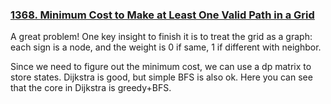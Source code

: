 ### [1368. Minimum Cost to Make at Least One Valid Path in a Grid](https://leetcode.com/problems/minimum-cost-to-make-at-least-one-valid-path-in-a-grid/)

A great problem! One key insight to finish it is to treat the grid as a graph: each sign is a node, and the weight is 0 if same, 1 if different with neighbor. 

Since we need to figure out the minimum cost, we can use a dp matrix to store states. Dijkstra is good, but simple BFS is also ok. Here you can see that the core in Dijkstra is greedy+BFS.



